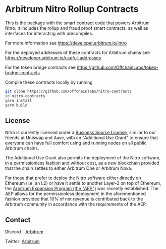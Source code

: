 # Arbitrum Nitro Rollup Contracts

This is the package with the smart contract code that powers Arbitrum Nitro.
It includes the rollup and fraud proof smart contracts, as well as interfaces for interacting with precompiles.

For more information see https://developer.arbitrum.io/intro

For the deployed addresses of these contracts for Arbitrum chains see https://developer.arbitrum.io/useful-addresses

For the token bridge contracts see https://github.com/OffchainLabs/token-bridge-contracts

Compile these contracts locally by running

```bash
git clone https://github.com/offchainlabs/nitro-contracts
cd nitro-contracts
yarn install
yarn build
```

## License

Nitro is currently licensed under a [Business Source License](./LICENSE.md), similar to our friends at Uniswap and Aave, with an "Additional Use Grant" to ensure that everyone can have full comfort using and running nodes on all public Arbitrum chains.

The Additional Use Grant also permits the deployment of the Nitro software, in a permissionless fashion and without cost, as a new blockchain provided that the chain settles to either Arbitrum One or Arbitrum Nova.

For those that prefer to deploy the Nitro software either directly on Ethereum (i.e. an L2) or have it settle to another Layer-2 on top of Ethereum, the [Arbitrum Expansion Program (the "AEP")](https://docs.arbitrum.foundation/aep/ArbitrumExpansionProgramTerms.pdf) was recently established. The AEP allows for the permissionless deployment in the aforementioned fashion provided that 10% of net revenue is contributed back to the Arbitrum community in accordance with the requirements of the AEP.

## Contact

Discord - [Arbitrum](https://discord.com/invite/5KE54JwyTs)

Twitter: [Arbitrum](https://twitter.com/arbitrum)
